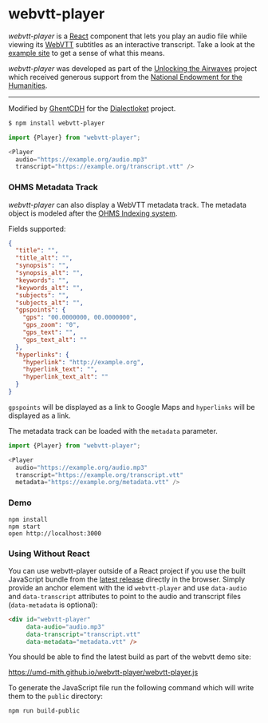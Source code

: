 # webvtt-player

*webvtt-player* is a [React] component that lets you play an audio file while
viewing its [WebVTT] subtitles as an interactive transcript. Take a look at the
[example site] to get a sense of what this means.

*webvtt-player* was developed as part of the [Unlocking the Airwaves] project
which received generous support from the [National Endowment for the
Humanities].

---

Modified by [GhentCDH] for the [Dialectloket] project.

```bash
$ npm install webvtt-player
```

```javascript
import {Player} from "webvtt-player";

<Player
  audio="https://example.org/audio.mp3"
  transcript="https://example.org/transcript.vtt" />
```

### OHMS Metadata Track

*webvtt-player* can also display a WebVTT metadata track. The metadata object is modeled
after the [OHMS Indexing system](http://ohda.matrix.msu.edu/2014/11/indexing-interviews-in-ohms/).

Fields supported:

```json
{
  "title": "",
  "title_alt": "",
  "synopsis": "",
  "synopsis_alt": "",
  "keywords": "",
  "keywords_alt": "",
  "subjects": "",
  "subjects_alt": "",
  "gpspoints": {
    "gps": "00.0000000, 00.0000000",
    "gps_zoom": "0",
    "gps_text": "",
    "gps_text_alt": ""
  },
  "hyperlinks": {
    "hyperlink": "http://example.org",
    "hyperlink_text": "",
    "hyperlink_text_alt": ""
  }
}
```

`gpspoints` will be displayed as a link to Google Maps and `hyperlinks` will be displayed as a link.

The metadata track can be loaded with the `metadata` parameter.

```javascript
import {Player} from "webvtt-player";

<Player
  audio="https://example.org/audio.mp3"
  transcript="https://example.org/transcript.vtt"
  metadata="https://example.org/metadata.vtt" />
```

### Demo

    npm install
    npm start
    open http://localhost:3000

[WEBVTT]: https://en.wikipedia.org/wiki/WebVTT
[JavaScript API]: https://developer.mozilla.org/en-US/docs/Web/API/WebVTT_API
[React]: https://reactjs.org/
[example site]: https://umd-mith.github.io/webvtt-player
[Unlocking the Airwaves]: https://mith.umd.edu/research/unlocking-the-airwaves/
[National Endowment for the Humanities]: https://www.neh.gov/
[GhentCDH]: https://www.dialectloket.be/
[Dialectloket]: https://www.ghentcdh.ugent.be/

### Using Without React

You can use webvtt-player outside of a React project if you use the built
JavaScript bundle from the [latest release](https://github.com/umd-mith/webvtt-player/releases) directly in the browser. Simply
provide an anchor element with the id `webvtt-player` and use `data-audio` and
`data-transcript` attributes to point to the audio and transcript files (`data-metadata` is optional):

```html
<div id="webvtt-player"
     data-audio="audio.mp3"
     data-transcript="transcript.vtt"
     data-metadata="metadata.vtt" />
```

You should be able to find the latest build as part of the webvtt demo site:

https://umd-mith.github.io/webvtt-player/webvtt-player.js

To generate the JavaScript file run the following command which will write them
to the `public` directory:

    npm run build-public
